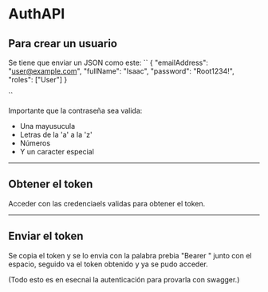 # AuthAPI




## Para crear un usuario
Se tiene que enviar un JSON como este:
``
{
  "emailAddress": "user@example.com",
  "fullName": "Isaac",
  "password": "Root1234!",
  "roles": ["User"]
}

``

Importante que la contraseña sea valida:
* Una mayusucula
* Letras de la 'a' a la 'z'
* Números
* Y un caracter especial

---
## Obtener el token
Acceder con las credenciaels validas para obtener el token.

---
## Enviar el token
Se copia el token y se lo envia con la palabra prebia "Bearer " junto con el espacio, seguido va el token obtenido y ya se pudo acceder.


(Todo esto es en esecnai la autenticación para provarla con swagger.)


